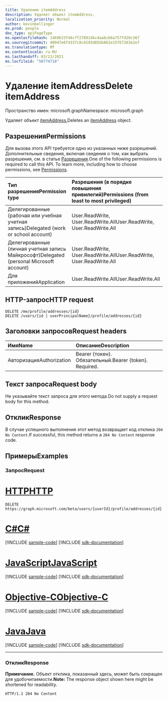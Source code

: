 ```yaml
---
title: Удаление itemAddress
description: Удаляет объект itemAddress.
localization_priority: Normal
author: kevinbellinger
ms.prod: people
doc_type: apiPageType
ms.openlocfilehash: 1469633fd4cff278914bc4aa6cb6a757fd20c36f
ms.sourcegitcommit: 40947e6f4337c8c4193d85bb862e15f67263e1e7
ms.translationtype: MT
ms.contentlocale: ru-RU
ms.lasthandoff: 03/13/2021
ms.locfileid: "50774718"
---
```

# <a name="delete-itemaddress"></a><span data-ttu-id="e346b-103">Удаление itemAddress</span><span class="sxs-lookup"><span data-stu-id="e346b-103">Delete itemAddress</span></span>
<span data-ttu-id="e346b-104">Пространство имен: microsoft.graph</span><span class="sxs-lookup"><span data-stu-id="e346b-104">Namespace: microsoft.graph</span></span>

<span data-ttu-id="e346b-105">Удаляет объект [itemAddress.](../resources/itemaddress.md)</span><span class="sxs-lookup"><span data-stu-id="e346b-105">Deletes an [itemAddress](../resources/itemaddress.md) object.</span></span>

## <a name="permissions"></a><span data-ttu-id="e346b-106">Разрешения</span><span class="sxs-lookup"><span data-stu-id="e346b-106">Permissions</span></span>

<span data-ttu-id="e346b-p101">Для вызова этого API требуется одно из указанных ниже разрешений. Дополнительные сведения, включая сведения о том, как выбрать разрешения, см. в статье [Разрешения](/graph/permissions-reference).</span><span class="sxs-lookup"><span data-stu-id="e346b-p101">One of the following permissions is required to call this API. To learn more, including how to choose permissions, see [Permissions](/graph/permissions-reference).</span></span>

| <span data-ttu-id="e346b-109">Тип разрешения</span><span class="sxs-lookup"><span data-stu-id="e346b-109">Permission type</span></span>                        | <span data-ttu-id="e346b-110">Разрешения (в порядке повышения привилегий)</span><span class="sxs-lookup"><span data-stu-id="e346b-110">Permissions (from least to most privileged)</span></span>                                      |
|:---------------------------------------|:---------------------------------------------------------------------------------|
| <span data-ttu-id="e346b-111">Делегированные (рабочая или учебная учетная запись)</span><span class="sxs-lookup"><span data-stu-id="e346b-111">Delegated (work or school account)</span></span>     | <span data-ttu-id="e346b-112">User.ReadWrite, User.ReadWrite.All</span><span class="sxs-lookup"><span data-stu-id="e346b-112">User.ReadWrite, User.ReadWrite.All</span></span> |
| <span data-ttu-id="e346b-113">Делегированные (личная учетная запись Майкрософт)</span><span class="sxs-lookup"><span data-stu-id="e346b-113">Delegated (personal Microsoft account)</span></span> | <span data-ttu-id="e346b-114">User.ReadWrite, User.ReadWrite.All</span><span class="sxs-lookup"><span data-stu-id="e346b-114">User.ReadWrite, User.ReadWrite.All</span></span> |
| <span data-ttu-id="e346b-115">Для приложений</span><span class="sxs-lookup"><span data-stu-id="e346b-115">Application</span></span>                            | <span data-ttu-id="e346b-116">User.ReadWrite.All</span><span class="sxs-lookup"><span data-stu-id="e346b-116">User.ReadWrite.All</span></span>                            |

## <a name="http-request"></a><span data-ttu-id="e346b-117">HTTP-запрос</span><span class="sxs-lookup"><span data-stu-id="e346b-117">HTTP request</span></span>

<!-- {
  "blockType": "ignored"
}
-->
``` http
DELETE /me/profile/addresses/{id}
DELETE /users/{id | userPrincipalName}/profile/addresses/{id}
```

## <a name="request-headers"></a><span data-ttu-id="e346b-118">Заголовки запросов</span><span class="sxs-lookup"><span data-stu-id="e346b-118">Request headers</span></span>
|<span data-ttu-id="e346b-119">Имя</span><span class="sxs-lookup"><span data-stu-id="e346b-119">Name</span></span>|<span data-ttu-id="e346b-120">Описание</span><span class="sxs-lookup"><span data-stu-id="e346b-120">Description</span></span>|
|:---|:---|
|<span data-ttu-id="e346b-121">Авторизация</span><span class="sxs-lookup"><span data-stu-id="e346b-121">Authorization</span></span>|<span data-ttu-id="e346b-p102">Bearer {токен}. Обязательный.</span><span class="sxs-lookup"><span data-stu-id="e346b-p102">Bearer {token}. Required.</span></span>|

## <a name="request-body"></a><span data-ttu-id="e346b-124">Текст запроса</span><span class="sxs-lookup"><span data-stu-id="e346b-124">Request body</span></span>
<span data-ttu-id="e346b-125">Не указывайте текст запроса для этого метода.</span><span class="sxs-lookup"><span data-stu-id="e346b-125">Do not supply a request body for this method.</span></span>

## <a name="response"></a><span data-ttu-id="e346b-126">Отклик</span><span class="sxs-lookup"><span data-stu-id="e346b-126">Response</span></span>

<span data-ttu-id="e346b-127">В случае успешного выполнения этот метод возвращает код отклика `204 No Content`.</span><span class="sxs-lookup"><span data-stu-id="e346b-127">If successful, this method returns a `204 No Content` response code.</span></span>

## <a name="examples"></a><span data-ttu-id="e346b-128">Примеры</span><span class="sxs-lookup"><span data-stu-id="e346b-128">Examples</span></span>

### <a name="request"></a><span data-ttu-id="e346b-129">Запрос</span><span class="sxs-lookup"><span data-stu-id="e346b-129">Request</span></span>
# <a name="http"></a>[<span data-ttu-id="e346b-130">HTTP</span><span class="sxs-lookup"><span data-stu-id="e346b-130">HTTP</span></span>](#tab/http)
<!-- {
  "blockType": "request",
  "name": "delete_itemaddress"
}
-->
``` http
DELETE https://graph.microsoft.com/beta/users/{userId}/profile/addresses/{id}
```
# <a name="c"></a>[<span data-ttu-id="e346b-131">C#</span><span class="sxs-lookup"><span data-stu-id="e346b-131">C#</span></span>](#tab/csharp)
[!INCLUDE [sample-code](../includes/snippets/csharp/delete-itemaddress-csharp-snippets.md)]
[!INCLUDE [sdk-documentation](../includes/snippets/snippets-sdk-documentation-link.md)]

# <a name="javascript"></a>[<span data-ttu-id="e346b-132">JavaScript</span><span class="sxs-lookup"><span data-stu-id="e346b-132">JavaScript</span></span>](#tab/javascript)
[!INCLUDE [sample-code](../includes/snippets/javascript/delete-itemaddress-javascript-snippets.md)]
[!INCLUDE [sdk-documentation](../includes/snippets/snippets-sdk-documentation-link.md)]

# <a name="objective-c"></a>[<span data-ttu-id="e346b-133">Objective-C</span><span class="sxs-lookup"><span data-stu-id="e346b-133">Objective-C</span></span>](#tab/objc)
[!INCLUDE [sample-code](../includes/snippets/objc/delete-itemaddress-objc-snippets.md)]
[!INCLUDE [sdk-documentation](../includes/snippets/snippets-sdk-documentation-link.md)]

# <a name="java"></a>[<span data-ttu-id="e346b-134">Java</span><span class="sxs-lookup"><span data-stu-id="e346b-134">Java</span></span>](#tab/java)
[!INCLUDE [sample-code](../includes/snippets/java/delete-itemaddress-java-snippets.md)]
[!INCLUDE [sdk-documentation](../includes/snippets/snippets-sdk-documentation-link.md)]

---

### <a name="response"></a><span data-ttu-id="e346b-135">Отклик</span><span class="sxs-lookup"><span data-stu-id="e346b-135">Response</span></span>
<span data-ttu-id="e346b-136">**Примечание.** Объект отклика, показанный здесь, может быть сокращен для удобочитаемости.</span><span class="sxs-lookup"><span data-stu-id="e346b-136">**Note:** The response object shown here might be shortened for readability.</span></span>
<!-- {
  "blockType": "response",
  "truncated": true
}
-->
``` http
HTTP/1.1 204 No Content
```


